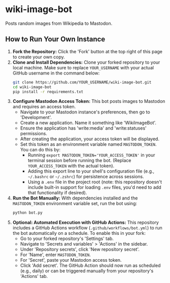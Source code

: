 # wiki-image-bot

Posts random images from Wikipedia to Mastodon.

## How to Run Your Own Instance

1. **Fork the Repository:** Click the 'Fork' button at the top right of this page to create your own copy.
2. **Clone and Install Dependencies:**
   Clone your forked repository to your local machine. Make sure to replace `YOUR_USERNAME` with your actual GitHub username in the command below:
   ```bash
   git clone https://github.com/YOUR_USERNAME/wiki-image-bot.git
   cd wiki-image-bot
   pip install -r requirements.txt
   ```
3. **Configure Mastodon Access Token:**
   This bot posts images to Mastodon and requires an access token.
   - Navigate to your Mastodon instance's preferences, then go to 'Development'.
   - Create a new application. Name it something like 'WikiImageBot'.
   - Ensure the application has 'write:media' and 'write:statuses' permissions.
   - After creating the application, your access token will be displayed.
   - Set this token as an environment variable named `MASTODON_TOKEN`. You can do this by:
     - Running `export MASTODON_TOKEN='YOUR_ACCESS_TOKEN'` in your terminal session before running the bot. (Replace `YOUR_ACCESS_TOKEN` with the actual token).
     - Adding this export line to your shell's configuration file (e.g., `~/.bashrc` or `~/.zshrc`) for persistence across sessions.
     - Using a `.env` file in the project root (note: this repository doesn't include built-in support for loading `.env` files, you'd need to add that functionality if desired).
4. **Run the Bot Manually:**
   With dependencies installed and the `MASTODON_TOKEN` environment variable set, run the bot using:
   ```bash
   python bot.py
   ```
5. **Optional: Automated Execution with GitHub Actions:**
   This repository includes a GitHub Actions workflow (`.github/workflows/bot.yml`) to run the bot automatically on a schedule. To enable this in your fork:
   - Go to your forked repository's 'Settings' tab.
   - Navigate to 'Secrets and variables' > 'Actions' in the sidebar.
   - Under 'Repository secrets', click 'New repository secret'.
   - For 'Name', enter `MASTODON_TOKEN`.
   - For 'Secret', paste your Mastodon access token.
   - Click 'Add secret'.
   The GitHub Action should now run as scheduled (e.g., daily) or can be triggered manually from your repository's 'Actions' tab.
